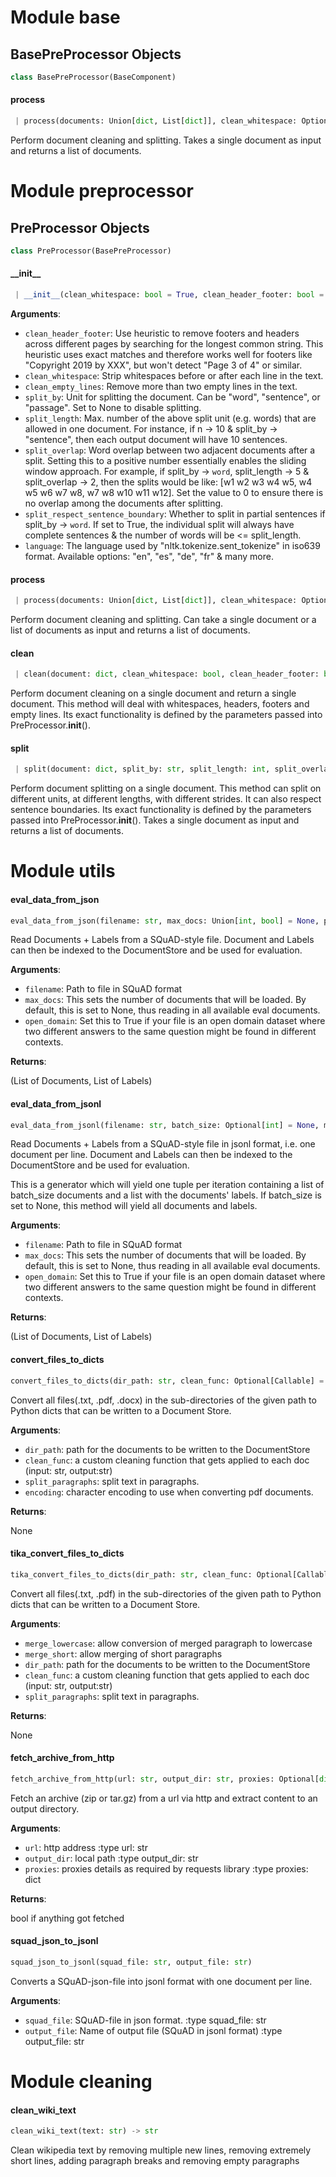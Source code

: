 <a name="base"></a>
# Module base

<a name="base.BasePreProcessor"></a>
## BasePreProcessor Objects

```python
class BasePreProcessor(BaseComponent)
```

<a name="base.BasePreProcessor.process"></a>
#### process

```python
 | process(documents: Union[dict, List[dict]], clean_whitespace: Optional[bool] = True, clean_header_footer: Optional[bool] = False, clean_empty_lines: Optional[bool] = True, split_by: Optional[str] = "word", split_length: Optional[int] = 1000, split_overlap: Optional[int] = None, split_respect_sentence_boundary: Optional[bool] = True) -> List[dict]
```

Perform document cleaning and splitting. Takes a single document as input and returns a list of documents.

<a name="preprocessor"></a>
# Module preprocessor

<a name="preprocessor.PreProcessor"></a>
## PreProcessor Objects

```python
class PreProcessor(BasePreProcessor)
```

<a name="preprocessor.PreProcessor.__init__"></a>
#### \_\_init\_\_

```python
 | __init__(clean_whitespace: bool = True, clean_header_footer: bool = False, clean_empty_lines: bool = True, split_by: str = "word", split_length: int = 200, split_overlap: int = 0, split_respect_sentence_boundary: bool = True, language: str = "en")
```

**Arguments**:

- `clean_header_footer`: Use heuristic to remove footers and headers across different pages by searching
                             for the longest common string. This heuristic uses exact matches and therefore
                             works well for footers like "Copyright 2019 by XXX", but won't detect "Page 3 of 4"
                             or similar.
- `clean_whitespace`: Strip whitespaces before or after each line in the text.
- `clean_empty_lines`: Remove more than two empty lines in the text.
- `split_by`: Unit for splitting the document. Can be "word", "sentence", or "passage". Set to None to disable splitting.
- `split_length`: Max. number of the above split unit (e.g. words) that are allowed in one document. For instance, if n -> 10 & split_by ->
                   "sentence", then each output document will have 10 sentences.
- `split_overlap`: Word overlap between two adjacent documents after a split.
                      Setting this to a positive number essentially enables the sliding window approach.
                      For example, if split_by -> `word`,
                      split_length -> 5 & split_overlap -> 2, then the splits would be like:
                      [w1 w2 w3 w4 w5, w4 w5 w6 w7 w8, w7 w8 w10 w11 w12].
                      Set the value to 0 to ensure there is no overlap among the documents after splitting.
- `split_respect_sentence_boundary`: Whether to split in partial sentences if split_by -> `word`. If set
                                        to True, the individual split will always have complete sentences &
                                        the number of words will be <= split_length.
- `language`: The language used by "nltk.tokenize.sent_tokenize" in iso639 format. Available options: "en", "es", "de", "fr" & many more.

<a name="preprocessor.PreProcessor.process"></a>
#### process

```python
 | process(documents: Union[dict, List[dict]], clean_whitespace: Optional[bool] = None, clean_header_footer: Optional[bool] = None, clean_empty_lines: Optional[bool] = None, split_by: Optional[str] = None, split_length: Optional[int] = None, split_overlap: Optional[int] = None, split_respect_sentence_boundary: Optional[bool] = None) -> List[dict]
```

Perform document cleaning and splitting. Can take a single document or a list of documents as input and returns a list of documents.

<a name="preprocessor.PreProcessor.clean"></a>
#### clean

```python
 | clean(document: dict, clean_whitespace: bool, clean_header_footer: bool, clean_empty_lines: bool) -> dict
```

Perform document cleaning on a single document and return a single document. This method will deal with whitespaces, headers, footers
and empty lines. Its exact functionality is defined by the parameters passed into PreProcessor.__init__().

<a name="preprocessor.PreProcessor.split"></a>
#### split

```python
 | split(document: dict, split_by: str, split_length: int, split_overlap: int, split_respect_sentence_boundary: bool) -> List[dict]
```

Perform document splitting on a single document. This method can split on different units, at different lengths,
with different strides. It can also respect sentence boundaries. Its exact functionality is defined by
the parameters passed into PreProcessor.__init__(). Takes a single document as input and returns a list of documents.

<a name="utils"></a>
# Module utils

<a name="utils.eval_data_from_json"></a>
#### eval\_data\_from\_json

```python
eval_data_from_json(filename: str, max_docs: Union[int, bool] = None, preprocessor: PreProcessor = None, open_domain: bool = False) -> Tuple[List[Document], List[Label]]
```

Read Documents + Labels from a SQuAD-style file.
Document and Labels can then be indexed to the DocumentStore and be used for evaluation.

**Arguments**:

- `filename`: Path to file in SQuAD format
- `max_docs`: This sets the number of documents that will be loaded. By default, this is set to None, thus reading in all available eval documents.
- `open_domain`: Set this to True if your file is an open domain dataset where two different answers to the same question might be found in different contexts.

**Returns**:

(List of Documents, List of Labels)

<a name="utils.eval_data_from_jsonl"></a>
#### eval\_data\_from\_jsonl

```python
eval_data_from_jsonl(filename: str, batch_size: Optional[int] = None, max_docs: Union[int, bool] = None, preprocessor: PreProcessor = None, open_domain: bool = False) -> Generator[Tuple[List[Document], List[Label]], None, None]
```

Read Documents + Labels from a SQuAD-style file in jsonl format, i.e. one document per line.
Document and Labels can then be indexed to the DocumentStore and be used for evaluation.

This is a generator which will yield one tuple per iteration containing a list
of batch_size documents and a list with the documents' labels.
If batch_size is set to None, this method will yield all documents and labels.

**Arguments**:

- `filename`: Path to file in SQuAD format
- `max_docs`: This sets the number of documents that will be loaded. By default, this is set to None, thus reading in all available eval documents.
- `open_domain`: Set this to True if your file is an open domain dataset where two different answers to the same question might be found in different contexts.

**Returns**:

(List of Documents, List of Labels)

<a name="utils.convert_files_to_dicts"></a>
#### convert\_files\_to\_dicts

```python
convert_files_to_dicts(dir_path: str, clean_func: Optional[Callable] = None, split_paragraphs: bool = False, encoding: Optional[str] = None) -> List[dict]
```

Convert all files(.txt, .pdf, .docx) in the sub-directories of the given path to Python dicts that can be written to a
Document Store.

**Arguments**:

- `dir_path`: path for the documents to be written to the DocumentStore
- `clean_func`: a custom cleaning function that gets applied to each doc (input: str, output:str)
- `split_paragraphs`: split text in paragraphs.
- `encoding`: character encoding to use when converting pdf documents.

**Returns**:

None

<a name="utils.tika_convert_files_to_dicts"></a>
#### tika\_convert\_files\_to\_dicts

```python
tika_convert_files_to_dicts(dir_path: str, clean_func: Optional[Callable] = None, split_paragraphs: bool = False, merge_short: bool = True, merge_lowercase: bool = True) -> List[dict]
```

Convert all files(.txt, .pdf) in the sub-directories of the given path to Python dicts that can be written to a
Document Store.

**Arguments**:

- `merge_lowercase`: allow conversion of merged paragraph to lowercase
- `merge_short`: allow merging of short paragraphs
- `dir_path`: path for the documents to be written to the DocumentStore
- `clean_func`: a custom cleaning function that gets applied to each doc (input: str, output:str)
- `split_paragraphs`: split text in paragraphs.

**Returns**:

None

<a name="utils.fetch_archive_from_http"></a>
#### fetch\_archive\_from\_http

```python
fetch_archive_from_http(url: str, output_dir: str, proxies: Optional[dict] = None)
```

Fetch an archive (zip or tar.gz) from a url via http and extract content to an output directory.

**Arguments**:

- `url`: http address
:type url: str
- `output_dir`: local path
:type output_dir: str
- `proxies`: proxies details as required by requests library
:type proxies: dict

**Returns**:

bool if anything got fetched

<a name="utils.squad_json_to_jsonl"></a>
#### squad\_json\_to\_jsonl

```python
squad_json_to_jsonl(squad_file: str, output_file: str)
```

Converts a SQuAD-json-file into jsonl format with one document per line.

**Arguments**:

- `squad_file`: SQuAD-file in json format.
:type squad_file: str
- `output_file`: Name of output file (SQuAD in jsonl format)
:type output_file: str

<a name="cleaning"></a>
# Module cleaning

<a name="cleaning.clean_wiki_text"></a>
#### clean\_wiki\_text

```python
clean_wiki_text(text: str) -> str
```

Clean wikipedia text by removing multiple new lines, removing extremely short lines,
adding paragraph breaks and removing empty paragraphs

